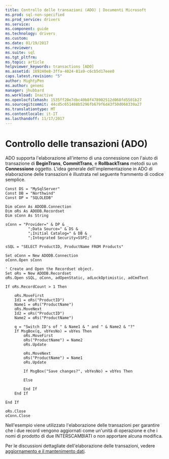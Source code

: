 ```yaml
---
title: Controllo delle transazioni (ADO) | Documenti Microsoft
ms.prod: sql-non-specified
ms.prod_service: drivers
ms.service: 
ms.component: guide
ms.technology: drivers
ms.custom: 
ms.date: 01/19/2017
ms.reviewer: 
ms.suite: sql
ms.tgt_pltfrm: 
ms.topic: article
helpviewer_keywords: transactions [ADO]
ms.assetid: 189240e8-3ffa-4024-81a9-c6cb5d17eee0
caps.latest.revision: "5"
author: MightyPen
ms.author: genemi
manager: jhubbard
ms.workload: Inactive
ms.openlocfilehash: 1535ff20e7dbc40b8f478902512d068fd5501b27
ms.sourcegitcommit: 44cd5c651488b5296fb679f6d43f50d068339a27
ms.translationtype: MT
ms.contentlocale: it-IT
ms.lasthandoff: 11/17/2017
---
```

# <a name="controlling-transactions-ado"></a>Controllo delle transazioni (ADO)
ADO supporta l'elaborazione all'interno di una connessione con l'aiuto di transazione di **BeginTrans**, **CommitTrans**, e **RollbackTrans** metodi su un  **Connessione** oggetto. L'idea generale dell'implementazione in ADO di elaborazione delle transazioni è illustrata nel seguente frammento di codice semplice.  
  
```  
Const DS = "MySqlServer"  
Const DB = "Northwind"  
Const DP = "SQLOLEDB"  
  
Dim oConn As ADODB.Connection  
Dim oRs As ADODB.Recordset  
Dim sConn As String  
  
sConn = "Provider=" & DP & _  
          ";Data Source=" & DS & _  
          ";Initial Catalog=" & DB & _  
          ";Integrated Security=SSPI;"  
  
sSQL = "SELECT ProductID, ProductName FROM Products"  
  
Set oConn = New ADODB.Connection  
oConn.Open sConn  
  
' Create and Open the Recordset object.  
Set oRs = New ADODB.Recordset  
oRs.Open sSQL, oConn, adOpenStatic, adLockOptimistic, adCmdText  
  
If oRs.RecordCount > 1 Then  
  
    oRs.MoveFirst  
    Id1 = oRs("ProductID")  
    Name1 = oRs("ProductName")  
    oRs.MoveNext  
    Id2 = oRs("ProductID")  
    Name2 = oRs("ProductName")  
  
    q = "Switch ID's of " & Name1 & " and " & Name2 & "?"  
    If MsgBox(q, vbYesNo) = vbYes Then  
        oRs.MoveFirst  
        oRs("ProductName") = Name2  
        oRs.Update  
  
        oRs.MoveNext  
        oRs("ProductName") = Name1  
        oRs.Update  
  
        If MsgBox("Save changes?", vbYesNo) = vbYes Then  
  
        Else  
  
        End If  
    End If  
  
End If  
  
oRs.Close  
oConn.Close  
```  
  
 Nell'esempio viene utilizzato l'elaborazione delle transazioni per garantire che i due record vengono aggiornati come un'unità di operazione e che i nomi di prodotto di due INTERSCAMBIATI o non apportare alcuna modifica.  
  
 Per le discussioni dettagliate dell'elaborazione delle transazioni, vedere [aggiornamento e il mantenimento dati](../../../ado/guide/data/updating-and-persisting-data.md).
